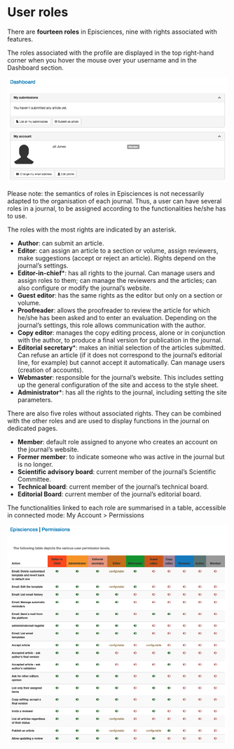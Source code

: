 # User roles
There are **fourteen roles** in Episciences, nine with rights associated with features.

The roles associated with the profile are displayed in the top right-hand corner when you hover the mouse over your username and in the Dashboard section.

![Alt text](img/roles-1.png "My account")

Please note: the semantics of roles in Episciences is not necessarily adapted to the organisation of each journal. Thus, a user can have several roles in a journal, to be assigned according to the functionalities he/she has to use.

The roles with the most rights are indicated by an asterisk.

+ **Author**: can submit an article.
+ **Editor**: can assign an article to a section or volume, assign reviewers, make suggestions (accept or reject an 
  article). Rights depend on the journal’s settings.
+ **Editor-in-chief***: has all rights to the journal. Can manage users and assign roles to them; can manage 
  the reviewers and the articles; can also configure or modify the journal’s website.
+ **Guest editor**: has the same rights as the editor but only on a section or volume.
+ **Proofreader**: allows the proofreader to review the article for which he/she has been asked and to enter an 
  evaluation. Depending on the journal’s settings, this role allows communication with the author.
+ **Copy editor**: manages the copy editing process, alone or in conjunction with the author, to produce a final 
  version for publication in the journal.
+ **Editorial secretary***: makes an initial selection of the articles submitted. Can refuse an article (if it 
  does not correspond to the journal’s editorial line, for example) but cannot accept it automatically. Can manage 
  users (creation of accounts).
+ **Webmaster**: responsible for the journal’s website. This includes setting up the general configuration of the site 
  and access to the style sheet.
+ **Administrator***: has all the rights to the journal, including setting the site parameters.

There are also five roles without associated rights. They can be combined with the other roles and are used to display functions in the journal on dedicated pages.

+ **Member**: default role assigned to anyone who creates an account on the journal’s website.
+ **Former member**: to indicate someone who was active in the journal but is no longer. 
+ **Scientific advisory board**: current member of the journal’s Scientific Committee. 
+ **Technical board**: current member of the journal’s technical board. 
+ **Editorial Board**: current member of the journal’s editorial board.


The functionalities linked to each role are summarised in a table, accessible in connected mode: My Account > Permissions

![Alt text](img/roles-2.png "Permissions")
